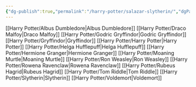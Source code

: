 ```yaml
---
{"dg-publish":true,"permalink":"/harry-potter/salazar-slytherin/","dgPassFrontmatter":true,"created":"","updated":""}
---
```


[[Harry Potter/Albus Dumbledore\|Albus Dumbledore]]
[[Harry Potter/Draco Malfoy\|Draco Malfoy]]
[[Harry Potter/Godric Gryffindor\|Godric Gryffindor]]
[[Harry Potter/Gryffindor\|Gryffindor]]
[[Harry Potter/Harry Potter\|Harry Potter]]
[[Harry Potter/Helga Hufflepuff\|Helga Hufflepuff]]
[[Harry Potter/Hermione Granger\|Hermione Granger]]
[[Harry Potter/Moaning Murtle\|Moaning Murtle]]
[[Harry Potter/Ron Weasley\|Ron Weasley]]
[[Harry Potter/Rowena Ravenclaw\|Rowena Ravenclaw]]
[[Harry Potter/Rubeus Hagrid\|Rubeus Hagrid]]
[[Harry Potter/Tom Riddle\|Tom Riddle]]
[[Harry Potter/Slytherin\|Slytherin]]
[[Harry Potter/Voldemort\|Voldemort]]

